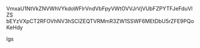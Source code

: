 VmxaU1NtVkZNVWhVYkdoWFlrVndVbFpyVWtOVVJrVjVUbFZPYTFJeFduVlZS
bEYzVXpCT2RFOVhNV3hSClZEQTVRMmR3ZW1SSWF6MEtDbU5rZFE9PQoKeHdy

lgs